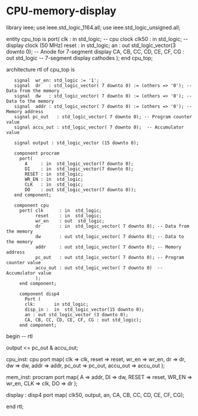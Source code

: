 # CPU-memory-display
library ieee;
use ieee.std_logic_1164.all;
use ieee.std_logic_unsigned.all;


entity cpu_top is
  port( clk      : in  std_logic; -- cpu clock
        clk50    : in std_logic;  -- display clock (50 MHz)
        reset    : in  std_logic;
        an       : out std_logic_vector(3 downto 0); -- Anode for 7-segment display
        CA, CB, CC, CD, CE, CF, CG : out  std_logic  -- 7-segment display cathodes
        );
end cpu_top;

architecture rtl of cpu_top is

       signal  wr_en: std_logic := '1';
       signal  dr   : std_logic_vector( 7 downto 0) := (others => '0'); -- Data from the memory
       signal  dw   : std_logic_vector( 7 downto 0) := (others => '0'); -- Data to the memory
       signal  addr : std_logic_vector( 7 downto 0) := (others => '0'); -- Memory address
       signal pc_out   : std_logic_vector( 7 downto 0); -- Program counter value
       signal accu_out : std_logic_vector( 7 downto 0);  -- Accumulator value

       signal output : std_logic_vector (15 downto 0);
       
       component procram
         port(
           A     : in  std_logic_vector(7 downto 0);
           DI    : in  std_logic_vector(7 downto 0);
           RESET : in  std_logic;
           WR_EN : in  std_logic;
           CLK   : in  std_logic;
           DO    : out std_logic_vector(7 downto 0));
       end component;

       component cpu
         port( clk      : in  std_logic;
               reset    : in  std_logic;
               wr_en    : out  std_logic;
               dr       : in  std_logic_vector( 7 downto 0); -- Data from the memory
               dw       : out std_logic_vector( 7 downto 0); -- Data to the memory
               addr     : out std_logic_vector( 7 downto 0); -- Memory address
               pc_out   : out std_logic_vector( 7 downto 0); -- Program counter value
               accu_out : out std_logic_vector( 7 downto 0)  -- Accumulator value
               );
         end component; 

         component disp4
           Port (
           clk:       in std_logic;
           disp_in :  in  std_logic_vector(15 downto 0);
           an : out std_logic_vector (3 downto 0);
           CA, CB, CC, CD, CE, CF, CG : out std_logic);           
         end component;  

begin  --  rtl 

  output <= pc_out & accu_out;
  
  cpu_inst: cpu
    port map(
      clk => clk,
      reset => reset,
      wr_en => wr_en,
      dr => dr,
      dw => dw,
      addr => addr, 
      pc_out => pc_out,
      accu_out => accu_out
      );

  mem_inst: procram
    port map(
      A => addr,
      DI => dw,
      RESET => reset,
      WR_EN => wr_en,
      CLK => clk,
      DO => dr
     );

  display : disp4
    port map( clk50, output, an, CA, CB, CC, CD, CE, CF, CG);


end rtl;
